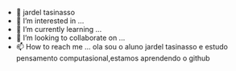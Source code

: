 - 👋 jardel tasinasso
- 👀 I’m interested in ...
- 🌱 I’m currently learning ...
- 💞️ I’m looking to collaborate on ...
- 📫 How to reach me ...
ola sou o aluno jardel tasinasso e estudo pensamento computasional,estamos aprendendo o github
